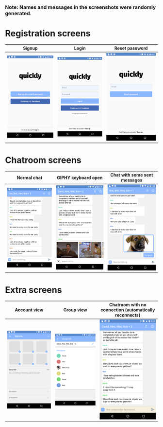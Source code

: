 ### Note: Names and messages in the screenshots were randomly generated.

# Registration screens

| Signup | Login | Reset password |
| :---: |:------:| :-------------:|
| <img src="demo-pics/Signup.png" width="280">  |  <img src="demo-pics/Login.png" width="280"> | <img src="demo-pics/Reset-password.png" width="280"> |

# Chatroom screens
| Normal chat | GIPHY keyboard open | Chat with some sent messages |
| :-------------: |:-------------:| :------------------:|
| <img src="demo-pics/Normal-chat.png" width="280"> | <img src="demo-pics/Gif-keyboard-open.png" width="280"> | <img src="demo-pics/Message-sending.png" width="280"> |

# Extra screens

| Account view | Group view | Chatroom with no connection (automatically reconnects) |
| :----------: | :--------: | :---------------------------------------------------: |
| <img src="demo-pics/Account-view.png" width="350"> | <img src="demo-pics/Group-view.png" width="350"> | <img src="demo-pics/Disconnected-chat.png" width="350"> |
